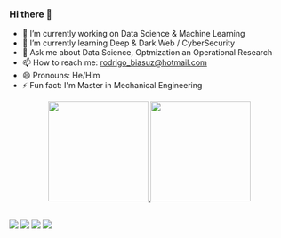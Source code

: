 ### Hi there 👋

- 🔭 I’m currently working on Data Science & Machine Learning 
- 🌱 I’m currently learning Deep & Dark Web / CyberSecurity
- 💬 Ask me about Data Science, Optmization an Operational Research
- 📫 How to reach me: rodrigo_biasuz@hotmail.com
- 😄 Pronouns: He/Him
- ⚡ Fun fact: I'm Master in  Mechanical Engineering 

<div align="center">
  <a href="https://github.com/Rbiasuz">
  <img height="180em" src="https://github-readme-stats.vercel.app/api?username=Rbiasuz&show_icons=true&theme=dracula&include_all_commits=true&count_private=true"/>
  <img height="180em" src="https://github-readme-stats.vercel.app/api/top-langs/?username=Rbiasuz&hide=jupyter-notebook&layout=compact&langs_count=7&theme=dracula"/>
</div>
 
  ##
  
<div> 
  <a href="https://instagram.com/rbiasuz" target="_blank"><img src="https://img.shields.io/badge/-Instagram-%23E4405F?style=for-the-badge&logo=instagram&logoColor=white" target="_blank"></a>
  <a href="https://www.linkedin.com/in/rodrigobiasuz" target="_blank"><img src="https://img.shields.io/badge/-LinkedIn-%230077B5?style=for-the-badge&logo=linkedin&logoColor=white" target="_blank"></a>
  <a href = "mailto:rodrigo_biasuz@hotmail.com"><img src="https://img.shields.io/badge/Microsoft_Outlook-0078D4?style=for-the-badge&logo=microsoft-outlook&logoColor=white" target="_blank"></a>
  <a href = "mailto:rodrigo.biasuz@gmail.com"><img src="https://img.shields.io/badge/-Gmail-%23333?style=for-the-badge&logo=gmail&logoColor=white" target="_blank"></a>
</div>
